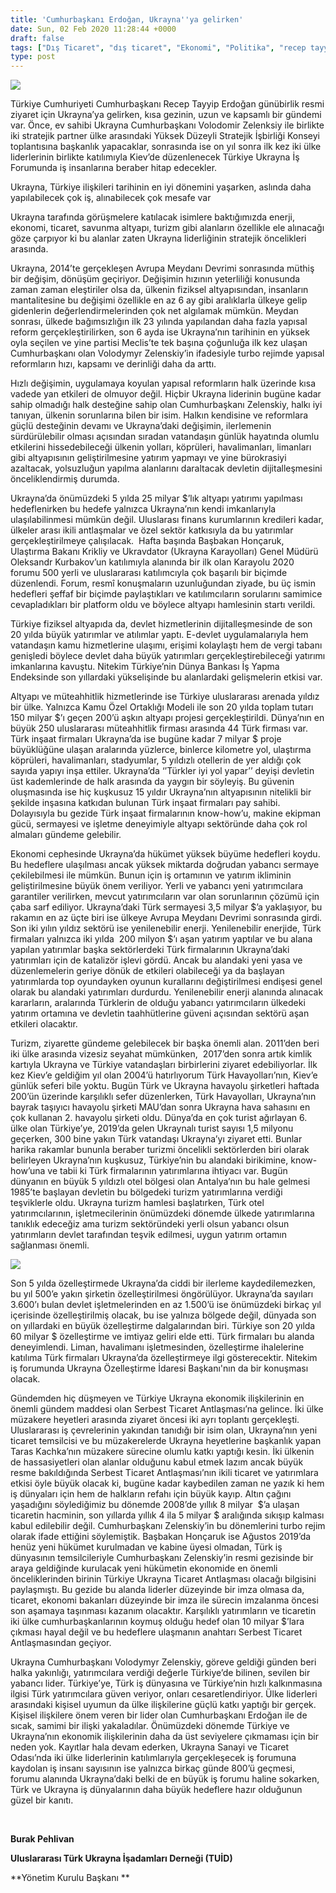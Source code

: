 ```yaml
---
title: 'Cumhurbaşkanı Erdoğan, Ukrayna''ya gelirken'
date: Sun, 02 Feb 2020 11:28:44 +0000
draft: false
tags: ["Dış Ticaret", "dış ticaret", "Ekonomi", "Politika", "recep tayyip erdoğan", "Serbest Ticaret Antlaşması", "Turizm", "Türkiye Ukrayna Serbest Ticaret Antlaşması", "Ukrayna", "Ukrayna Dış İlişkileri", "Ukrayna Türk Toplumu", "Uluslarası İlişkiler", "Volodimir Zelenskiy", "yenilenebilir enerji"]
type: post
---
```


![](http://burakpehlivan.org/wp-content/uploads/2020/02/WhatsApp-Image-2020-02-02-at-13.22.05.jpeg)

Türkiye Cumhuriyeti Cumhurbaşkanı Recep Tayyip Erdoğan günübirlik resmi ziyaret için Ukrayna’ya gelirken, kısa gezinin, uzun ve kapsamlı bir gündemi var. Önce, ev sahibi Ukrayna Cumhurbaşkanı Volodomir Zelenksiy ile birlikte iki stratejik partner ülke arasındaki Yüksek Düzeyli Stratejik İşbirliği Konseyi toplantısına başkanlık yapacaklar, sonrasında ise on yıl sonra ilk kez iki ülke liderlerinin birlikte katılımıyla Kiev’de düzenlenecek Türkiye Ukrayna İş Forumunda iş insanlarına beraber hitap edecekler. 

Ukrayna, Türkiye ilişkileri tarihinin en iyi dönemini yaşarken, aslında daha yapılabilecek çok iş, alınabilecek çok mesafe var 

Ukrayna tarafında görüşmelere katılacak isimlere baktığımızda enerji, ekonomi, ticaret, savunma altyapı, turizm gibi alanların özellikle ele alınacağı göze çarpıyor ki bu alanlar zaten Ukrayna liderliğinin stratejik öncelikleri arasında. 

Ukrayna, 2014’te gerçekleşen Avrupa Meydanı Devrimi sonrasında müthiş bir değişim, dönüşüm geçiriyor. Değişimin hızının yeterliliği konusunda zaman zaman eleştiriler olsa da, ülkenin fiziksel altyapısından, insanların mantalitesine bu değişimi özellikle en az 6 ay gibi aralıklarla ülkeye gelip gidenlerin değerlendirmelerinden çok net algılamak mümkün. Meydan sonrası, ülkede bağımsızlığın ilk 23 yılında yapılandan daha fazla yapısal reform gerçekleştirilirken, son 6 ayda ise Ukrayna’nın tarihinin en yüksek oyla seçilen ve yine partisi Meclis’te tek başına çoğunluğa ilk kez ulaşan Cumhurbaşkanı olan Volodymyr Zelenskiy’in ifadesiyle turbo rejimde yapısal reformların hızı, kapsamı ve derinliği daha da arttı. 

Hızlı değişimin, uygulamaya koyulan yapısal reformların halk üzerinde kısa vadede yan etkileri de olmuyor değil. Hiçbir Ukrayna liderinin bugüne kadar sahip olmadığı halk desteğine sahip olan Cumhurbaşkanı Zelenskiy, halkı iyi tanıyan, ülkenin sorunlarına bilen bir isim. Halkın kendisine ve reformlara güçlü desteğinin devamı ve Ukrayna’daki değişimin, ilerlemenin sürdürülebilir olması açısından sıradan vatandaşın günlük hayatında olumlu etkilerini hissedebileceği ülkenin yolları, köprüleri, havalimanları, limanları gibi altyapısının geliştirilmesine yatırım yapmayı ve yine bürokrasiyi azaltacak, yolsuzluğun yapılma alanlarını daraltacak devletin dijitalleşmesini önceliklendirmiş durumda. 

Ukrayna’da önümüzdeki 5 yılda 25 milyar $’lık altyapı yatırımı yapılması hedeflenirken bu hedefe yalnızca Ukrayna’nın kendi imkanlarıyla ulaşılabilinmesi mümkün değil. Uluslarası finans kurumlarının kredileri kadar, ülkeler arası ikili antlaşmalar ve özel sektör katkısıyla da bu yatırımlar gerçekleştirilmeye çalışılacak.  Hafta başında Başbakan Honçaruk, Ulaştırma Bakanı Krikliy ve Ukravdator (Ukrayna Karayolları) Genel Müdürü Oleksandr Kurbakov’un katılımıyla alanında bir ilk olan Karayolu 2020 forumu 500 yerli ve uluslararası katılımcıyla çok başarılı bir biçimde düzenlendi. Forum, resmî konuşmaların uzunluğundan ziyade, bu üç ismin hedefleri şeffaf bir biçimde paylaştıkları ve katılımcıların sorularını samimice cevapladıkları bir platform oldu ve böylece altyapı hamlesinin startı verildi. 

Türkiye fiziksel altyapıda da, devlet hizmetlerinin dijitalleşmesinde de son 20 yılda büyük yatırımlar ve atılımlar yaptı. E-devlet uygulamalarıyla hem vatandaşın kamu hizmetlerine ulaşımı, erişimi kolaylaştı hem de vergi tabanı genişledi böylece devlet daha büyük yatırımları gerçekleştirebileceği yatırımı imkanlarına kavuştu. Nitekim Türkiye’nin Dünya Bankası İş Yapma Endeksinde son yıllardaki yükselişinde bu alanlardaki gelişmelerin etkisi var. 

Altyapı ve müteahhitlik hizmetlerinde ise Türkiye uluslararası arenada yıldız bir ülke. Yalnızca Kamu Özel Ortaklığı Modeli ile son 20 yılda toplam tutarı 150 milyar $’ı geçen 200’ü aşkın altyapı projesi gerçekleştirildi. Dünya’nın en büyük 250 uluslararası müteahhitlik firması arasında 44 Türk firması var. Türk inşaat firmaları Ukrayna’da ise bugüne kadar 7 milyar $ proje büyüklüğüne ulaşan aralarında yüzlerce, binlerce kilometre yol, ulaştırma köprüleri, havalimanları, stadyumlar, 5 yıldızlı otellerin de yer aldığı çok sayıda yapıyı inşa ettiler. Ukrayna’da ‘’Türkler iyi yol yapar’’ deyişi devletin üst kademlerinde de halk arasında da yaygın bir söyleyiş. Bu güvenin oluşmasında ise hiç kuşkusuz 15 yıldır Ukrayna’nın altyapısının nitelikli bir şekilde inşasına katkıdan bulunan Türk inşaat firmaları pay sahibi. Dolayısıyla bu gezide Türk inşaat firmalarının know-how’u, makine ekipman gücü, sermayesi ve işletme deneyimiyle altyapı sektöründe daha çok rol almaları gündeme gelebilir. 

Ekonomi cephesinde Ukrayna’da hükümet yüksek büyüme hedefleri koydu. Bu hedeflere ulaşılması ancak yüksek miktarda doğrudan yabancı sermaye çekilebilmesi ile mümkün. Bunun için iş ortamının ve yatırım ikliminin geliştirilmesine büyük önem veriliyor. Yerli ve yabancı yeni yatırımcılara garantiler verilirken, mevcut yatırımcıların var olan sorunlarının çözümü için çaba sarf ediliyor. Ukrayna’daki Türk sermayesi 3,5 milyar $’a yaklaşıyor, bu rakamın en az üçte biri ise ülkeye Avrupa Meydanı Devrimi sonrasında girdi. Son iki yılın yıldız sektörü ise yenilenebilir enerji. Yenilenebilir enerjide, Türk firmaları yalnızca iki yılda  200 milyon $’ı aşan yatırım yaptılar ve bu alana yapılan yatırımlar başka sektörlerdeki Türk firmalarının Ukrayna’daki yatırımları için de katalizör işlevi gördü. Ancak bu alandaki yeni yasa ve düzenlemelerin geriye dönük de etkileri olabileceği ya da başlayan yatırımlarda top oyundayken oyunun kurallarını değiştirilmesi endişesi genel olarak bu alandaki yatırımları durdurdu. Yenilenebilir enerji alanında alınacak kararların, aralarında Türklerin de olduğu yabancı yatırımcıların ülkedeki yatırım ortamına ve devletin taahhütlerine güveni açısından sektörü aşan etkileri olacaktır.  

Turizm, ziyarette gündeme gelebilecek bir başka önemli alan. 2011’den beri iki ülke arasında vizesiz seyahat mümkünken,  2017’den sonra artık kimlik kartıyla Ukrayna ve Türkiye vatandaşları birbirlerini ziyaret edebiliyorlar. İlk kez Kiev’e geldiğim yıl olan 2004’ü hatırlıyorum Türk Havayolları’nın, Kiev’e günlük seferi bile yoktu. Bugün Türk ve Ukrayna havayolu şirketleri haftada 200’ün üzerinde karşılıklı sefer düzenlerken, Türk Havayolları, Ukrayna’nın bayrak taşıyıcı havayolu şirketi MAU’dan sonra Ukrayna hava sahasını en çok kullanan 2. havayolu şirketi oldu. Dünya’da en çok turist ağırlayan 6. ülke olan Türkiye’ye, 2019’da gelen Ukraynalı turist sayısı 1,5 milyonu geçerken, 300 bine yakın Türk vatandaşı Ukrayna’yı ziyaret etti. Bunlar harika rakamlar bununla beraber turizmi öncelikli sektörlerden biri olarak belirleyen Ukrayna’nın kuşkusuz, Türkiye’nin bu alandaki birikimine, know-how’una ve tabii ki Türk firmalarının yatırımlarına ihtiyacı var. Bugün dünyanın en büyük 5 yıldızlı otel bölgesi olan Antalya’nın bu hale gelmesi 1985’te başlayan devletin bu bölgedeki turizm yatırımlarına verdiği teşviklerle oldu. Ukrayna turizm hamlesi başlatırken, Türk otel yatırımcılarının, işletmecilerinin önümüzdeki dönemde ülkede yatırımlarına tanıklık edeceğiz ama turizm sektöründeki yerli olsun yabancı olsun yatırımların devlet tarafından teşvik edilmesi, uygun yatırım ortamın sağlanması önemli. 

![](http://burakpehlivan.org/wp-content/uploads/2020/02/WhatsApp-Image-2020-02-02-at-13.19.30.jpeg)

Son 5 yılda özelleştirmede Ukrayna’da ciddi bir ilerleme kaydedilemezken, bu yıl 500’e yakın şirketin özelleştirilmesi öngörülüyor. Ukrayna’da sayıları 3.600’ı bulan devlet işletmelerinden en az 1.500’ü ise önümüzdeki birkaç yıl içerisinde özelleştirilmiş olacak, bu ise yalnıza bölgede değil, dünyada son on yıllardaki en büyük özelleştirme dalgalarından biri. Türkiye son 20 yılda 60 milyar $ özelleştirme ve imtiyaz geliri elde etti. Türk firmaları bu alanda deneyimlendi. Liman, havalimanı işletmesinden, özelleştirme ihalelerine katılıma Türk firmaları Ukrayna’da özelleştirmeye ilgi gösterecektir. Nitekim iş forumunda Ukrayna Özelleştirme İdaresi Başkanı'nın da bir konuşması olacak. 

Gündemden hiç düşmeyen ve Türkiye Ukrayna ekonomik ilişkilerinin en önemli gündem maddesi olan Serbest Ticaret Antlaşması’na gelince. İki ülke müzakere heyetleri arasında ziyaret öncesi iki ayrı toplantı gerçekleşti. Uluslararası iş çevrelerinin yakından tanıdığı bir isim olan, Ukrayna’nın yeni ticaret temsilcisi ve bu müzakerelerde Ukrayna heyetlerine başkanlık yapan Taras Kachka’nın müzakere sürecine olumlu katkı yaptığı kesin. İki ülkenin de hassasiyetleri olan alanlar olduğunu kabul etmek lazım ancak büyük resme bakıldığında Serbest Ticaret Antlaşması’nın ikili ticaret ve yatırımlara etkisi öyle büyük olacak ki, bugüne kadar kaybedilen zaman ne yazık ki hem iş dünyaları için hem de halkların refahı için büyük kayıp. Altın çağını yaşadığını söylediğimiz bu dönemde 2008’de yıllık 8 milyar  $’a ulaşan ticaretin hacminin, son yıllarda yıllık 4 ila 5 milyar $ aralığında sıkışıp kalması kabul edilebilir değil. Cumhurbaşkanı Zelenskiy’in bu dönemlerini turbo rejim olarak ifade ettiğini söylemiştik. Başbakan Honçaruk ise Ağustos 2019’da henüz yeni hükümet kurulmadan ve kabine üyesi olmadan, Türk iş dünyasının temsilcileriyle Cumhurbaşkanı Zelenskiy’in resmi gezisinde bir araya geldiğinde kurulacak yeni hükümetin ekonomide en önemli önceliklerinden birinin Türkiye Ukrayna Ticaret Antlaşması olacağı bilgisini paylaşmıştı. Bu gezide bu alanda liderler düzeyinde bir imza olmasa da, ticaret, ekonomi bakanları düzeyinde bir imza ile sürecin imzalanma öncesi son aşamaya taşınması kazanım olacaktır. Karşılıklı yatırımların ve ticaretin iki ülke cumhurbaşkanlarının koymuş olduğu hedef olan 10 milyar $’lara çıkması hayal değil ve bu hedeflere ulaşmanın anahtarı Serbest Ticaret Antlaşmasından geçiyor. 

Ukrayna Cumhurbaşkanı Volodymyr Zelenskiy, göreve geldiği günden beri halka yakınlığı, yatırımcılara verdiği değerle Türkiye’de bilinen, sevilen bir yabancı lider. Türkiye’ye, Türk iş dünyasına ve Türkiye’nin hızlı kalkınmasına ilgisi Türk yatırımcılara güven veriyor, onları cesaretlendiriyor. Ülke liderleri arasındaki kişisel uyumun da ülke ilişkilerine güçlü katkı yaptığı bir gerçek. Kişisel ilişkilere önem veren bir lider olan Cumhurbaşkanı Erdoğan ile de sıcak, samimi bir ilişki yakaladılar. Önümüzdeki dönemde Türkiye ve Ukrayna’nın ekonomik ilişkilerinin daha da üst seviyelere çıkmaması için bir neden yok. Kayıtlar hala devam ederken, Ukrayna Sanayi ve Ticaret Odası’nda iki ülke liderlerinin katılımlarıyla gerçekleşecek iş forumuna kaydolan iş insanı sayısının ise yalnızca birkaç günde 800’ü geçmesi, forumu alanında Ukrayna’daki belki de en büyük iş forumu haline sokarken, Türk ve Ukrayna iş dünyalarının daha büyük hedeflere hazır olduğunun güzel bir kanıtı. 

 

**Burak Pehlivan**

**Uluslararası Türk Ukrayna İşadamları Derneği (TUİD)**

**Yönetim Kurulu Başkanı **